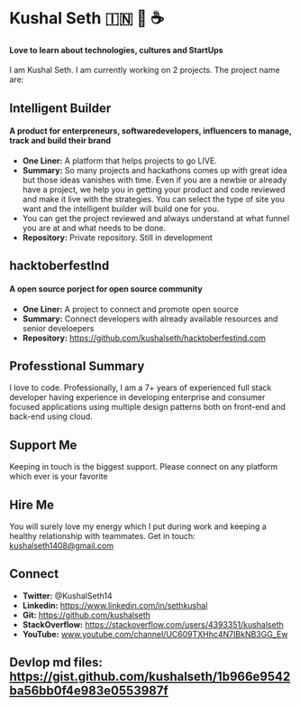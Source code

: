 
# Kushal Seth :india: :pray: :coffee:

#### Love to learn about technologies, cultures and StartUps  

I am Kushal Seth. I am currently working on 2 projects.
The project name are: 

## Intelligent Builder 

#### A product for enterpreneurs, softwaredevelopers, influencers to manage, track and build their brand

- **One Liner:** A platform that helps projects to go LIVE.
- **Summary:** So many projects and hackathons comes up with great idea but those ideas vanishes with time. Even if you are a newbie or already have a project, we help you in getting your product and code reviewed and make it live with the strategies. You can select the type of site you want and the intelligent builder will build one for you.
- You can get the project reviewed and always understand at what funnel you are at and what needs to be done.
- **Repository:** Private repository. Still in development

## hacktoberfestInd  

#### A open source porject for open source community

- **One Liner:** A project to connect and promote open source
- **Summary:** Connect developers with already available resources and senior develoepers 
- **Repository:** https://github.com/kushalseth/hacktoberfestind.com

## Professtional Summary 

I love to code. Professionally, I am a 7+ years of experienced full stack developer having experience in developing enterprise and consumer focused applications using multiple design patterns both on front-end and back-end using cloud.

## Support Me 

Keeping in touch is the biggest support. Please connect on any platform which ever is your favorite 

## Hire Me 

You will surely love my energy which I put during work and keeping a healthy relationship with teammates. Get in touch: [kushalseth1408@gmail.com](mailto:kushalseth1408@gmail.com)


## Connect
- **Twitter:** @KushalSeth14
- **Linkedin:** https://www.linkedin.com/in/sethkushal
- **Git:** https://github.com/kushalseth
- **StackOverflow:** https://stackoverflow.com/users/4393351/kushalseth
- **YouTube:** www.youtube.com/channel/UC609TXHhc4N7IBkNB3GG_Ew

## Devlop md files: https://gist.github.com/kushalseth/1b966e9542ba56bb0f4e983e0553987f 

